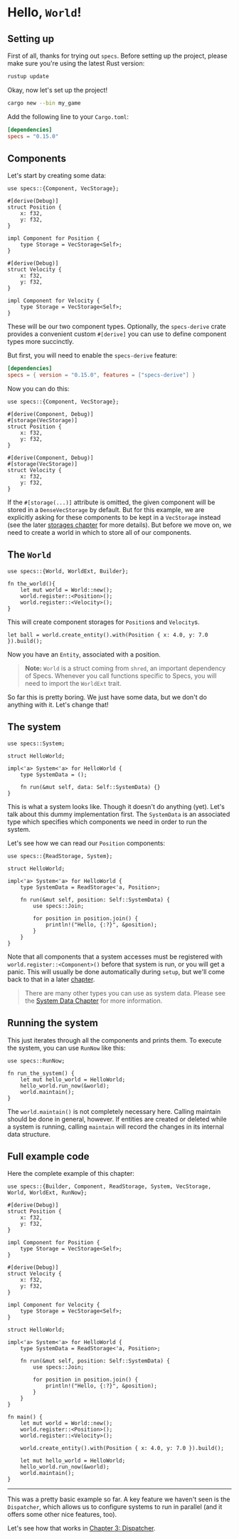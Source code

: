# Hello, `World`!

## Setting up

First of all, thanks for trying out `specs`.
Before setting up the project, please make sure you're using the latest Rust version:

```bash
rustup update
```

Okay, now let's set up the project!

```bash
cargo new --bin my_game
```

Add the following line to your `Cargo.toml`:

```toml
[dependencies]
specs = "0.15.0"
```

## Components

Let's start by creating some data:

```rust,ignore
use specs::{Component, VecStorage};

#[derive(Debug)]
struct Position {
    x: f32,
    y: f32,
}

impl Component for Position {
    type Storage = VecStorage<Self>;
}

#[derive(Debug)]
struct Velocity {
    x: f32,
    y: f32,
}

impl Component for Velocity {
    type Storage = VecStorage<Self>;
}
```

These will be our two component types. Optionally, the `specs-derive` crate
provides a convenient custom `#[derive]` you can use to define component types
more succinctly.

But first, you will need to enable the `specs-derive` feature:

```toml
[dependencies]
specs = { version = "0.15.0", features = ["specs-derive"] }
```

Now you can do this:

```rust,ignore
use specs::{Component, VecStorage};

#[derive(Component, Debug)]
#[storage(VecStorage)]
struct Position {
    x: f32,
    y: f32,
}

#[derive(Component, Debug)]
#[storage(VecStorage)]
struct Velocity {
    x: f32,
    y: f32,
}
```

If the `#[storage(...)]` attribute is omitted, the given component will be
stored in a `DenseVecStorage` by default. But for this example, we are
explicitly asking for these components to be kept in a `VecStorage` instead (see
the later [storages chapter][sc] for more details). But before we move on, we
need to create a world in which to store all of our components.

[sc]: ./05_storages.html

## The `World`

```rust,ignore
use specs::{World, WorldExt, Builder};

fn the_world(){
    let mut world = World::new();
    world.register::<Position>();
    world.register::<Velocity>();
}
```

This will create component storages for `Position`s and `Velocity`s.

```rust,ignore
let ball = world.create_entity().with(Position { x: 4.0, y: 7.0 }).build();
```

Now you have an `Entity`, associated with a position.

> **Note:** `World` is a struct coming from `shred`, an important dependency of Specs.
> Whenever you call functions specific to Specs, you will need to import the `WorldExt`
> trait.

So far this is pretty boring. We just have some data,
but we don't do anything with it. Let's change that!

## The system

```rust,ignore
use specs::System;

struct HelloWorld;

impl<'a> System<'a> for HelloWorld {
    type SystemData = ();

    fn run(&mut self, data: Self::SystemData) {}
}
```

This is what a system looks like. Though it doesn't do anything (yet).
Let's talk about this dummy implementation first.
The `SystemData` is an associated type
which specifies which components we need in order to run
the system.

Let's see how we can read our `Position` components:

```rust,ignore
use specs::{ReadStorage, System};

struct HelloWorld;

impl<'a> System<'a> for HelloWorld {
    type SystemData = ReadStorage<'a, Position>;

    fn run(&mut self, position: Self::SystemData) {
        use specs::Join;

        for position in position.join() {
            println!("Hello, {:?}", &position);
        }
    }
}
```

Note that all components that a system accesses must be registered with
`world.register::<Component>()` before that system is run, or you will get a
panic. This will usually be done automatically during `setup`, but we'll
come back to that in a later [chapter][se].

> There are many other types you can use as system data. Please see the
> [System Data Chapter][cs] for more information.

[cs]: ./06_system_data.html
[se]: ./07_setup.html

## Running the system

This just iterates through all the components and prints
them. To execute the system, you can use `RunNow` like this:

```rust,ignore
use specs::RunNow;

fn run_the_system() {
    let mut hello_world = HelloWorld;
    hello_world.run_now(&world);
    world.maintain();
}
```

The `world.maintain()` is not completely necessary here. Calling maintain should be done in general, however.
If entities are created or deleted while a system is running, calling `maintain`
will record the changes in its internal data structure.

## Full example code

Here the complete example of this chapter:

```rust,ignore
use specs::{Builder, Component, ReadStorage, System, VecStorage, World, WorldExt, RunNow};

#[derive(Debug)]
struct Position {
    x: f32,
    y: f32,
}

impl Component for Position {
    type Storage = VecStorage<Self>;
}

#[derive(Debug)]
struct Velocity {
    x: f32,
    y: f32,
}

impl Component for Velocity {
    type Storage = VecStorage<Self>;
}

struct HelloWorld;

impl<'a> System<'a> for HelloWorld {
    type SystemData = ReadStorage<'a, Position>;

    fn run(&mut self, position: Self::SystemData) {
        use specs::Join;

        for position in position.join() {
            println!("Hello, {:?}", &position);
        }
    }
}

fn main() {
    let mut world = World::new();
    world.register::<Position>();
    world.register::<Velocity>();

    world.create_entity().with(Position { x: 4.0, y: 7.0 }).build();

    let mut hello_world = HelloWorld;
    hello_world.run_now(&world);
    world.maintain();
}
```

---

This was a pretty basic example so far. A key feature we haven't seen is the
`Dispatcher`, which allows us to configure systems to run in parallel (and it offers
some other nice features, too).

Let's see how that works in [Chapter 3: Dispatcher][c3].

[c3]: ./03_dispatcher.html
